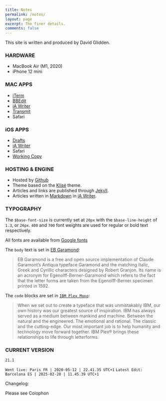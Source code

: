 ```yaml
---
title: Notes
permalink: /notes/
layout: page
excerpt: The finer details.
comments: false
---
```

This site is written and produced by David Glidden.

### HARDWARE
- MacBook Air (M1, 2020)
- iPhone 12 mini

### MAC APPS
- [iTerm](https://iterm2.com)
- [BBEdit](https://www.barebones.com/products/bbedit/index.html)
- [iA Writer](https://ia.net/writer)
- [Transmit](https://www.panic.com/transmit/)
- Safari
  

### iOS APPS
- [Drafts](https://getdrafts.com)
- [iA Writer](https://ia.net/writer)
- Safari
- [Working Copy](https://workingcopyapp.com)

### HOSTING & ENGINE

- Hosted by [Github](https://github.io)
- Theme based on the [Klisé](https://klise.now.sh) theme.
- Articles and links are published through [Jekyll](https://jekyllrb.com).
- Articles written in [Markdown](https://daringfireball.net/projects/markdown/) in [iA Writer](https://ia.net/writer).

### TYPOGRAPHY

The `$base-font-size` is currently set at `20px` with the `$base-line-height` of `1.3`, or `26px`. `400` and `700` font weights are used for regular or bold text respectively.

All fonts are available from [Google fonts](https://fonts.google.com)

The `body` text is set in [EB Garamond](https://github.com/octaviopardo/EBGaramond12/tree/master/fonts/):
> EB Garamond is a free and open source implementation of Claude Garamont’s Antiqua typeface Garamond and the matching Italic, Greek and Cyrillic characters designed by Robert Granjon. Its name is an acronym for Egenolff-Berner-Garamond which refers to the fact that the letter forms are taken from the Egenolff-Berner specimen printed in 1592.

The `code` blocks are set in [`IBM Plex Mono`](https://www.ibm.com/plex/):
> When we set out to create a typeface that was unmistakably IBM, our own history was our greatest source of inspiration. IBM has always served as a medium between mankind and machine. Between the natural and the engineered. The emotional and rational. The classic and the cutting-edge. Our most important job is to help humanity and technology move forward together. IBM Plex® brings these relationships to life through letterforms.


### CURRENT VERSION

`21.1`

`Went live: Paris FR | 2020-05-12 | 22.41.35 UTC+1`
`Latest Edit: Barcelona ES | 2025-02-28 | 11.45.39 UTC+1`

Changelog:

Please see Colophon
